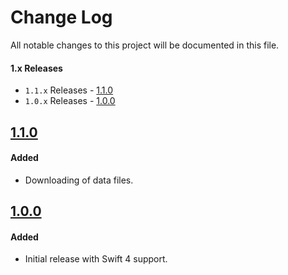 # Change Log
All notable changes to this project will be documented in this file.

#### 1.x Releases
- `1.1.x` Releases - [1.1.0](#101)
- `1.0.x` Releases - [1.0.0](#100)

## [1.1.0](https://github.com/skladek/SKWebServiceController/releases/tag/1.1.0)

#### Added
- Downloading of data files.

## [1.0.0](https://github.com/skladek/SKWebServiceController/releases/tag/1.0.0)

#### Added
- Initial release with Swift 4 support.